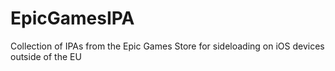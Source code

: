 # EpicGamesIPA
Collection of IPAs from the Epic Games Store for sideloading on iOS devices outside of the EU
